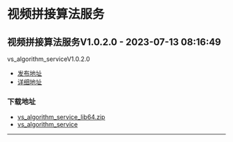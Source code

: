# 视频拼接算法服务
## 视频拼接算法服务V1.0.2.0 - 2023-07-13 08:16:49
vs_algorithm_serviceV1.0.2.0
*  [发布地址](https://github.com/jadehh/VideoStitching/releases/tag/vs_algorithm_serviceV1.0.2.0)
*  [详细地址](https://github.com/jadehh/jadehh_file/releases/tag/vs_algorithm_serviceV1.0.2.0)
### 下载地址
* [vs_algorithm_service_lib64.zip](https://gh.ddlc.top/https://github.com/jadehh/jadehh_file/releases/download/vs_algorithm_serviceV1.0.2.0/vs_algorithm_service_lib64.zip)
* [vs_algorithm_service](https://gh.ddlc.top/https://github.com/jadehh/jadehh_file/releases/download/vs_algorithm_serviceV1.0.2.0/vs_algorithm_service)
----